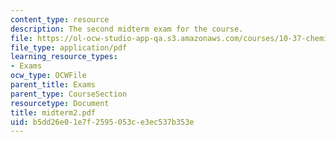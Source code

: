 ```yaml
---
content_type: resource
description: The second midterm exam for the course.
file: https://ol-ocw-studio-app-qa.s3.amazonaws.com/courses/10-37-chemical-and-biological-reaction-engineering-spring-2007/b5dd26e01e7f2595053ce3ec537b353e_midterm2.pdf
file_type: application/pdf
learning_resource_types:
- Exams
ocw_type: OCWFile
parent_title: Exams
parent_type: CourseSection
resourcetype: Document
title: midterm2.pdf
uid: b5dd26e0-1e7f-2595-053c-e3ec537b353e
---
```

